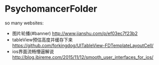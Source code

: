 # PsychomancerFolder
so many websites:

- 图片轮播(#banner) http://www.jianshu.com/p/ef03ec7f23b2
- tableView预估高度并缓存下来 https://github.com/forkingdog/UITableView-FDTemplateLayoutCell/
- ios界面流畅懵逼解说 http://blog.ibireme.com/2015/11/12/smooth_user_interfaces_for_ios/
